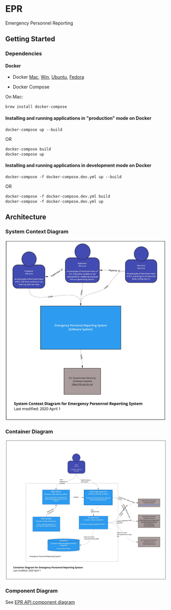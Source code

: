 # EPR

Emergency Personnel Reporting

## Getting Started

### Dependencies

#### Docker

- Docker [Mac](https://hub.docker.com/editions/community/docker-ce-desktop-mac/), [Win](https://hub.docker.com/editions/community/docker-ce-desktop-windows/), [Ubuntu](https://docs.docker.com/install/linux/docker-ce/ubuntu/), [Fedora](https://docs.docker.com/install/linux/docker-ce/fedora/)

- Docker Compose

On Mac:

```
brew install docker-compose
```

#### Installing and running applications in "production" mode on Docker

```
docker-compose up --build
```

OR

```
docker-compose build
docker-compose up
```

#### Installing and running applications in development mode on Docker

```
docker-compose -f docker-compose.dev.yml up --build
```

OR

```
docker-compose -f docker-compose.dev.yml build
docker-compose -f docker-compose.dev.yml up
```

## Architecture

### System Context Diagram

![EPR system context diagram](architecture/epr_system_context_diagram.jpg)

### Container Diagram

![EPR container diagram](architecture/epr_container_diagram.jpg)

### Component Diagram

See [EPR API component diagram](api/README.md#component-diagram)
